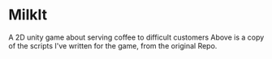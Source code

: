 # MilkIt
A 2D unity game about serving coffee to difficult customers
Above is a copy of the scripts I've written for the game, from the original Repo.
